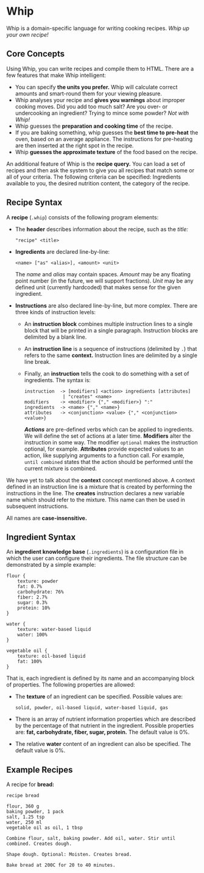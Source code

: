 # Whip

Whip is a domain-specific language for writing cooking recipes. *Whip up your own recipe!*



## Core Concepts

Using Whip, you can write recipes and compile them to HTML. There are a few features that make Whip intelligent:

- You can specify **the units you prefer.** Whip will calculate correct amounts and smart-round them for your viewing pleasure.
- Whip analyses your recipe and **gives you warnings** about improper cooking moves. Did you add too much salt? Are you over- or undercooking an ingredient? Trying to mince some powder? *Not with Whip!*
- Whip guesses the **preparation and cooking time** of the recipe.
- If you are baking something, whip guesses the **best time to pre-heat** the oven, based on an average appliance. The instructions for pre-heating are then inserted at the right spot in the recipe.
- Whip **guesses the approximate texture** of the food based on the recipe.

An additional feature of Whip is the **recipe query.** You can load a set of recipes and then ask the system to give you all recipes that match some or all of your criteria. The following criteria can be specified: Ingredients available to you, the desired nutrition content, the category of the recipe.



## Recipe Syntax

A **recipe** (`.whip`) consists of the following program elements:

- The **header** describes information about the recipe, such as the *title:*

  ```
  "recipe" <title>
  ```

- **Ingredients** are declared line-by-line:

  ```
  <name> ["as" <alias>], <amount> <unit>
  ```

  The *name* and *alias* may contain spaces. *Amount* may be any floating point number (in the future, we will support fractions). *Unit* may be any defined unit (currently hardcoded) that makes sense for the given ingredient.

- **Instructions** are also declared line-by-line, but more complex. There are three kinds of instruction levels:

  - An **instruction block** combines multiple instruction lines to a single block that will be printed in a single paragraph. Instruction blocks are delimited by a blank line.

  - An **instruction line** is a sequence of instructions (delimited by `.`) that refers to the same **context.** Instruction lines are delimited by a single line break.

  - Finally, an **instruction** tells the cook to do something with a set of ingredients. The syntax is:

    ```
    instruction  -> [modifiers] <action> ingredients [attributes]
                  | "creates" <name>
    modifiers    -> <modifier> {"," <modifier>} ":"
    ingredients  -> <name> {"," <name>}
    attributes   -> <conjunction> <value> {"," <conjunction> <value>}
    ```

    ***Actions*** are pre-defined verbs which can be applied to ingredients. We will define the set of actions at a later time. **Modifiers** alter the instruction in some way. The modifier `optional` makes the instruction optional, for example. **Attributes** provide expected values to an action, like supplying arguments to a function call. For example,  `until combined` states that the action should be performed until the current mixture is combined.

We have yet to talk about the **context** concept mentioned above. A context defined in an instruction line is a mixture that is created by performing the instructions in the line.  The **creates** instruction declares a new variable name which should refer to the mixture. This name can then be used in subsequent instructions.

All names are **case-insensitive.**



## Ingredient Syntax

An **ingredient knowledge base** (`.ingredients`) is a configuration file in which the user can configure their ingredients. The file structure can be demonstrated by a simple example:

```
flour {
    texture: powder
    fat: 0.7%
    carbohydrate: 76%
    fiber: 2.7%
    sugar: 0.3%
    protein: 10%
}

water {
    texture: water-based liquid
    water: 100%
}

vegetable oil {
    texture: oil-based liquid
    fat: 100%
}
```

That is, each ingredient is defined by its name and an accompanying block of properties. The following properties are allowed:

- The **texture** of an ingredient can be specified. Possible values are:

  ```
  solid, powder, oil-based liquid, water-based liquid, gas
  ```

- There is an array of nutrient information properties which are described by the percentage of that nutrient in the ingredient. Possible properties are: **fat, carbohydrate, fiber, sugar, protein.** The default value is 0%.

- The relative **water** content of an ingredient can also be specified. The default value is 0%.





## Example Recipes

A recipe for **bread:**

```
recipe bread

flour, 360 g
baking powder, 1 pack
salt, 1.25 tsp
water, 250 ml
vegetable oil as oil, 1 tbsp

Combine flour, salt, baking powder. Add oil, water. Stir until combined. Creates dough.

Shape dough. Optional: Moisten. Creates bread.

Bake bread at 200C for 20 to 40 minutes.
```

